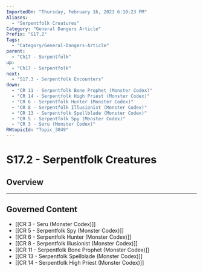 ```yaml
---
ImportedOn: "Thursday, February 16, 2023 6:10:23 PM"
Aliases:
  - "Serpentfolk Creatures"
Category: "General Dangers Article"
Prefix: "S17.2"
Tags:
  - "Category/General-Dangers-Article"
parent:
  - "Ch17 - Serpentfolk"
up:
  - "Ch17 - Serpentfolk"
next:
  - "S17.3 - Serpentfolk Encounters"
down:
  - "CR 11 - Serpentfolk Bone Prophet (Monster Codex)"
  - "CR 14 - Serpentfolk High Priest (Monster Codex)"
  - "CR 6 - Serpentfolk Hunter (Monster Codex)"
  - "CR 8 - Serpentfolk Illusionist (Monster Codex)"
  - "CR 13 - Serpentfolk Spellblade (Monster Codex)"
  - "CR 5 - Serpentfolk Spy (Monster Codex)"
  - "CR 3 - Seru (Monster Codex)"
RWtopicId: "Topic_3049"
---
```

# S17.2 - Serpentfolk Creatures
## Overview
---
## Governed Content
- [[CR 3 - Seru (Monster Codex)]]
- [[CR 5 - Serpentfolk Spy (Monster Codex)]]
- [[CR 6 - Serpentfolk Hunter (Monster Codex)]]
- [[CR 8 - Serpentfolk Illusionist (Monster Codex)]]
- [[CR 11 - Serpentfolk Bone Prophet (Monster Codex)]]
- [[CR 13 - Serpentfolk Spellblade (Monster Codex)]]
- [[CR 14 - Serpentfolk High Priest (Monster Codex)]]

